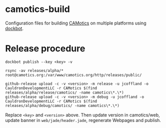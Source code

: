 # camotics-build
Configuration files for building [CAMotics][0] on multiple platforms using
[dockbot][1].

[0]: https://github.com/CauldronDevelopmentLLC/camotics
[1]: https://github.com/CauldronDevelopmentLLC/dockbot


# Release procedure

```
dockbot publish --key <key> -v

rsync -av releases/alpha/* root@camotics.org:/var/www/camotics.org/http/releases/public/

github-release upload -c -v <version> -m release -u jcoffland -o CauldronDevelopmentLLC -r CAMotics $(find releases/alpha/release/camotics/ -name camotics\*.\*)
github-release upload -c -v <version> -m debug -u jcoffland -o CauldronDevelopmentLLC -r CAMotics $(find releases/alpha/debug/camotics/ -name camotics\*.\*)
```

Replace ``<key>`` and ``<version>`` above.  Then update version in camotics/web,
update banner in ``web/jade/header.jade``, regenerate Webpages and publish.
